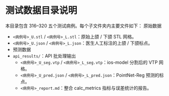 # 测试数据目录说明

本目录包含 316–320 五个测试病例。每个子文件夹内主要文件如下：
原始数据
- `<病例号>_U.stl` / `<病例号>_L.stl`：原始上颌 / 下颌 STL 网格。
- `<病例号>_U.json` / `<病例号>_L.json`：医生人工标注的上颌 / 下颌标点。
- 预测数据
- `api_results/`：API 批处理输出
  - `<病例号>_U_seg.vtp` / `<病例号>_L_seg.vtp`：ios-model 分割后的 VTP 网格。
  - `<病例号>_U_pred.json` / `<病例号>_L_pred.json`：PointNet-Reg 预测的标点。
  - `<病例号>_report.md`：整合 calc_metrics 指标与误差统计的报告。
